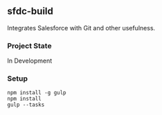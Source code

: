 ## sfdc-build

Integrates Salesforce with Git and other usefulness.

### Project State
In Development

### Setup
    npm install -g gulp
    npm install
    gulp --tasks
